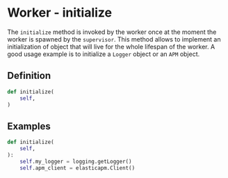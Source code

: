 # Worker - initialize

The `initialize` method is invoked by the worker once at the moment the worker is spawned by the `supervisor`. This method allows to implement an initialization of object that will live for the whole lifespan of the worker. A good usage example is to initialize a `Logger` object or an `APM` object.


## Definition

```python
def initialize(
    self,
)
```


## Examples

```python
def initialize(
    self,
):
    self.my_logger = logging.getLogger()
    self.apm_client = elasticapm.Client()
```
